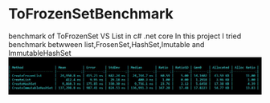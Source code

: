 # ToFrozenSetBenchmark
benchmark of ToFrozenSet VS List in c# .net core
In this project I tried benchmark betwween list,FrosenSet,HashSet,Imutable and ImmutableHashSet
![Alt text](FrozenBenchmark/ResultImage/createBenchMark.JPG)
